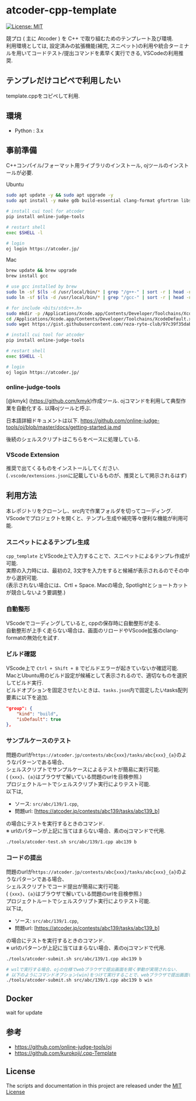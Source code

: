 # atcoder-cpp-template

[![License: MIT](https://img.shields.io/badge/License-MIT-yellow.svg)](https://opensource.org/licenses/MIT)

競プロ ( 主に Atcoder ) を C++ で取り組むためのテンプレート及び環境.  
利用環境としては, 設定済みの拡張機能(補完, スニペット)の利用や統合ターミナルを用いてコードテスト/提出コマンドを素早く実行できる, VSCodeの利用推奨.

## テンプレだけコピペで利用したい

template.cppをコピペして利用.

## 環境

- Python : 3.x

## 事前準備

C++コンパイル/フォーマット用ライブラリのインストール, ojツールのインストールが必要.

Ubuntu

``` bash
sudo apt update -y && sudo apt upgrade -y
sudo apt install -y make gdb build-essential clang-format gfortran libssl-dev zlib1g-dev libbz2-dev libreadline-dev libsqlite3-dev

# install cui tool for atcoder
pip install online-judge-tools

# restart shell
exec $SHELL -l

# login
oj login https://atcoder.jp/
```

Mac

``` bash
brew update && brew upgrade
brew install gcc

# use gcc installed by brew
sudo ln -sf $(ls -d /usr/local/bin/* | grep "/g++-" | sort -r | head -n1) /usr/local/bin/g++
sudo ln -sf $(ls -d /usr/local/bin/* | grep "/gcc-" | sort -r | head -n1) /usr/local/bin/gcc

# for include <bits/stdc++.h>  
sudo mkdir -p /Applications/Xcode.app/Contents/Developer/Toolchains/XcodeDefault.xctoolchain/usr/include/c++/v1/bits
cd /Applications/Xcode.app/Contents/Developer/Toolchains/XcodeDefault.xctoolchain/usr/include/c++/v1/bits
sudo wget https://gist.githubusercontent.com/reza-ryte-club/97c39f35dab0c45a5d924dd9e50c445f/raw/47ecad34033f986b0972cdbf4636e22f838a1313/stdc++.h stdc++.h

# install cui tool for atcoder
pip install online-judge-tools

# restart shell
exec $SHELL -l

# login
oj login https://atcoder.jp/
```

### online-judge-tools

[@kmyk] (https://github.com/kmyk)作成ツール.
ojコマンドを利用して典型作業を自動化する.
以降ojツールと呼ぶ.

日本語詳細ドキュメントは以下.
<https://github.com/online-judge-tools/oj/blob/master/docs/getting-started.ja.md>

後続のシェルスクリプトはこちらをベースに処理している.

### VScode Extension
推奨で出てくるものをインストールしてください.  
(`.vscode/extensions.json`に記載しているものが、推奨として掲示されるはず)

## 利用方法

本レポジトリをクローンし、src内で作業フォルダを切ってコーディング.  
VScodeでプロジェクトを開くと、テンプレ生成や補完等々便利な機能が利用可能.

### スニペットによるテンプレ生成

`cpp_template` とVScode上で入力することで、スニペットによるテンプレ作成が可能.  
実際の入力時には、最初の2, 3文字を入力をすると候補が表示されるのでその中から選択可能.  
(表示されない場合には、Crtl + Space. Macの場合, Spotlightとショートカットが競合しないよう要調整.)

### 自動整形

VScodeでコーディングしていると, cppの保存時に自動整形が走る.  
自動整形が上手く走らない場合は、画面のリロードやVScode拡張のclang-formatの無効化を試す.

### ビルド確認

VScode上で `Ctrl + Shift + B` でビルドエラーが起きていないか確認可能.  
MacとUbuntu用のビルド設定が候補として表示されるので、適切なものを選択してビルド実行.  
ビルドオプションを固定させたいときは、`tasks.json`内で固定したいtasks配列要素に以下を追加.

``` json
"group": {
    "kind": "build",
    "isDefault": true
},
```

### サンプルケースのテスト

問題のurlが`https://atcoder.jp/contests/abc{xxx}/tasks/abc{xxx}_{a}`のようなパターンである場合、  
シェルスクリプトでサンプルケースによるテストが簡易に実行可能.  
( `{xxx}`、`{a}`はブラウザで解いている問題のurlを目検参照.)  
プロジェクトルートでシェルスクリプト実行によりテスト可能.  
以下は,

- ソース: `src/abc/139/1.cpp`,  
- 問題url: [<https://atcoder.jp/contests/abc139/tasks/abc139_b>]  

の場合にテストを実行するときのコマンド.  
※ urlのパターンが上記に当てはまらない場合、素のojコマンドで代用.

``` bash
./tools/atcoder-test.sh src/abc/139/1.cpp abc139 b
```

### コードの提出

問題のurlが`https://atcoder.jp/contests/abc{xxx}/tasks/abc{xxx}_{a}`のようなパターンである場合、  
シェルスクリプトでコード提出が簡易に実行可能.  
( `{xxx}`、`{a}`はブラウザで解いている問題のurlを目検参照.)  
プロジェクトルートでシェルスクリプト実行によりテスト可能.  
以下は,

- ソース: `src/abc/139/1.cpp`,  
- 問題url: [<https://atcoder.jp/contests/abc139/tasks/abc139_b>]  

の場合にテストを実行するときのコマンド.  
※ urlのパターンが上記に当てはまらない場合、素のojコマンドで代用.

``` bash
./tools/atcoder-submit.sh src/abc/139/1.cpp abc139 b

# wslで実行する場合、ojの仕様でwebブラウザで提出画面を開く挙動が実現されない.
# 以下のようにコマンドオプション(win)をつけて実行することで、webブラウザで提出画面を開くようにできる.
./tools/atcoder-submit.sh src/abc/139/1.cpp abc139 b win

```

## Docker

wait for update

## 参考

- <https://github.com/online-judge-tools/oj>
- <https://github.com/kurokoji/.cpp-Template>

## License

The scripts and documentation in this project are released under the [MIT License](LICENSE)
